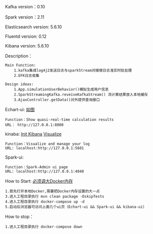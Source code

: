 Kafka version：0.10

Spark version：2.11

Elasticsearch version: 5.6.10

Fluentd version: 0.12

Kibana version: 5.6.10


Description：

    Main Function:
        1.kafka集成log4j2发送日志与sparkStream对接做日志准实时批处理 
        2.EFK日志收集
        
    Design ideas:
        1.App.simulationUserBehavior()模拟生成用户信息
        2.SparkStreamingKafka.reveiveKafkaStream() 流计算结果放入本地缓存
        3.AjaxController.getData()对外提供查询接口

Echart-ui:  [如图](https://github.com/Joeysin/kafka-spark/blob/master/images/kafka_spark_ui.png?raw=true)  

    Function：Show quasi-real-time calculation results 
    URL： http://127.0.0.1:8080
   
kinaba:  [Init Kibana](https://github.com/Joeysin/kafka-spark/blob/master/images/Kibana_init.png?raw=true)    [Visualize](https://github.com/Joeysin/kafka-spark/blob/master/images/Kibana.png?raw=true) 
    
    Function：Visualize and manage your log  
    URL: localhost:http://127.0.0.1:5601
    
Spark-ui:

    Function：Spark-Admin ui page
    URL: localhost:http://127.0.0.1:4040
    
   

How to Start: [必须调大Docker内存](https://github.com/Joeysin/kafka-spark/blob/master/images/Docker_memery_fix.png?raw=true)  

    1.首先打开本地Docker,需要把Docker内存设置的大一点 
    3.进入工程目录执行 mvn clean package -DskipTests
    4.进入工程目录执行 docker-compose up -d
    5.启动后浏览器可访问上面几个ui页（Echart-ui && Spark-ui && kibana-ui）
    
    
How to stop：

    1.进入工程目录执行 docker-compose down

